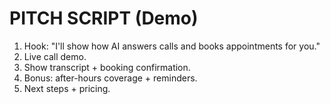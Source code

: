 # PITCH SCRIPT (Demo)

1) Hook: "I'll show how AI answers calls and books appointments for you."
2) Live call demo.
3) Show transcript + booking confirmation.
4) Bonus: after-hours coverage + reminders.
5) Next steps + pricing.
